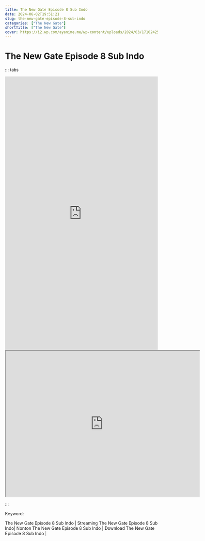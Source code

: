 ```yaml
---
title: The New Gate Episode 8 Sub Indo
date: 2024-06-02T19:51:21
slug: the-new-gate-episode-8-sub-indo
categories: ["The New Gate"]
shortTitle: ["The New Gate"]
cover: https://i2.wp.com/ayanime.me/wp-content/uploads/2024/03/1710242531-7361-141857.jpg
---
```


# The New Gate Episode 8 Sub Indo
::: tabs

<iframe src="https://play.ayanime.me/include/fluidplayer/fluidplayer.php?VideoSrc1=https%3A%2F%2Fdrive.google.com%2Ffile%2Fd%2F1JBacJolXlgZqhiAC7LBZ9lR8DTqQDvJv%2Fpreview&VideoType1=video%2Fmp4&VideoQuality1=480p&VideoSrc2=https%3A%2F%2Fdrive.google.com%2Ffile%2Fd%2F1nIT0n7Hy5P1VW6rfo60kipxWPn6hBfFb%2Fpreview&VideoType2=video%2Fmp4&VideoQuality2=720p&VideoSrc3=https%3A%2F%2Fdrive.google.com%2Ffile%2Fd%2F1ot2iWUufr5srgGroUhkQo7I0APIJwI-d%2Fpreview&VideoType3=video%2Fmp4&VideoQuality3=1080p&VideoSrc4=&VideoType4=&VideoQuality4=&VideoPoster=&VideoTrack1=&kind1=&srclang1=&label1=&default1=&VideoTrack2=&kind2=&srclang2=&label2=&default2=&player=fluid+player&server=Drive+API&api=&width=100%25&height=900px" frameborder="0" width="100%" height="900px" allowfullscreen="allowfullscreen" scrolling="no"></iframe>
<iframe src="https://drive.google.com/file/d/1ot2iWUufr5srgGroUhkQo7I0APIJwI-d/preview" width="640" height="480" allow="accelerometer; autoplay; encrypted-media; gyroscope; fullscreen; picture-in-picture" scrolling="no" seamless="" sandbox="allow-same-origin allow-scripts"></iframe>

:::

Keyword:
<p>The New Gate Episode 8 Sub Indo | Streaming The New Gate Episode 8 Sub Indo| Nonton The New Gate Episode 8 Sub Indo | Download The New Gate Episode 8 Sub Indo | </p>

